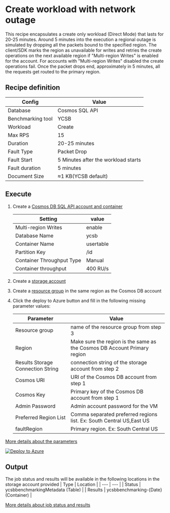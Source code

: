 # Create workload with network outage

This recipe encapsulates a create only workload (Direct Mode) that lasts for 20-25 minutes. Around 5 minutes into the execution a regional outage is simulated by dropping all the packets bound to the specified region. The client/SDK marks the region as unavailable for writes and retries the create operations on the next available region if "Multi-region Writes" is enabled for the account. For accounts with "Multi-region Writes" disabled the create operations fail. Once the packet drops end, approximately in 5 minutes, all the requests get routed to the primary region.

## Recipe definition 

|  Config   |  Value   |
| --- | --- |
| Database | Cosmos SQL API |
| Benchmarking tool | YCSB |
| Workload | Create |
| Max RPS | 15 |
| Duration | 20-25 minutes |
| Fault Type | Packet Drop |
| Fault Start | 5 Minutes after the workload starts |
| Fault duration | 5 minutes |
| Document Size | ≈1 KB(YCSB default) |

## Execute
1. Create a [Cosmos DB SQL API account and container](https://learn.microsoft.com/en-us/azure/cosmos-db/nosql/quickstart-portal)

   |  Setting   |  value  | 
   | --- | --- |
   | Multi-region Writes | enable |  
   | Database Name | ycsb | 
   | Container Name | usertable | 
   | Partition Key  | /id |
   | Container Throughput Type | Manual |  
   | Container throughput | 400 RU/s |

2. Create a [storage account](https://learn.microsoft.com/en-us/azure/storage/common/storage-account-create?tabs=azure-portal) 
3. Create a [resource group](https://learn.microsoft.com/en-us/azure/azure-resource-manager/management/manage-resource-groups-portal) in the same region as the Cosmos DB account 
4. Click the deploy to Azure button and fill in the following missing parameter values:

   |  Parameter   |  Value  |
   | --- | --- |
   | Resource group | name of the resource group from step 3 |
   | Region | Make sure the region is the same as the Cosmos DB Account Primary region |
   | Results Storage Connection String | connection string of the storage account from step 2 |
   | Cosmos URI  | URI of the Cosmos DB account from step 1 |
   | Cosmos Key  | Primary key of the Cosmos DB account from step 1 |
   | Admin Password | Admin account password for the VM |
   | Preferred Region List | Comma separated preferred regions list. Ex: South Central US,East US |
   | faultRegion | Primary region. Ex: South Central US |
   
 [More details about the parameters](../../#basic-configuration)

[![Deploy to Azure](https://aka.ms/deploytoazurebutton)](https://portal.azure.com/#create/Microsoft.Template/uri/https%3A%2F%2Fraw.githubusercontent.com%2FAzure%2Fazure-db-benchmarking%2Fusers%2Fnakumars%2FdrCapablity%2Fcosmos%2Fsql%2Ftools%2Fjava%2Fycsb%2Fchaos%2Fnetwork-outage%2Ftry-it-create-outage%2Fazuredeploy.json)


## Output
The job status and results will be available in the following locations in the storage account provided
| Type | Location |
| --- | --- |
| Status  | ycsbbenchmarkingMetadata (Table) |
| Results | ycsbbenchmarking-{Date} (Container) |

 [More details about job status and results](../../#monitoring)
